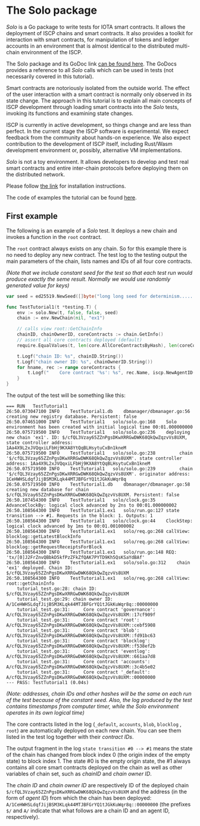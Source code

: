 # The Solo package

_Solo_ is a Go package to write tests for IOTA smart contracts. It allows the
deployment of ISCP chains and smart contracts. It also provides a toolkit for
interaction with smart contracts, for manipulation of tokens and ledger accounts
in an environment that is almost identical to the distributed multi-chain
environment of the ISCP.

The Solo package and its GoDoc link [can be found here](https://github.com/iotaledger/wasp/tree/master/packages/solo).
The GoDocs provides a reference to all _Solo_ calls which can be used in tests
(not necessarily covered in this tutorial).

Smart contracts are notoriously isolated from the outside world. The effect of
the user interaction with a smart contract is normally only observed in its
state change. The approach in this tutorial is to explain all main concepts of
ISCP development through loading smart contracts into the _Solo_ tests, invoking
its functions and examining state changes.

ISCP is currently in active development, so things change and are less than
perfect. In the current stage the ISCP software is experimental. We expect
feedback from the community about hands-on experience. We also expect
contribution to the development of ISCP itself, including Rust/Wasm development
environment or, possibly, alternative VM implementations.

_Solo_ is not a toy environment. It allows developers to develop and test real
smart contracts and entire inter-chain protocols before deploying them on the
distributed network.

Please follow [the link](../misc/install.md) for installation instructions.

The code of examples the tutorial can be found [here](https://github.com/iotaledger/wasp/docOps/tutorial).

## First example

The following is an example of a _Solo_ test. It deploys a new chain and invokes
a function in the `root` contract.

The `root` contract always exists on any chain. So for this example there is no
need to deploy any new contract. The test log to the testing output the main
parameters of the chain, lists names and IDs of all four core contracts.

_(Note that we include constant seed for the test so that each test run would produce exactly the seme result.
Normally we would use randomly generated value for keys)_

```go
var seed = ed25519.NewSeed([]byte("long long seed for determinism................"))

func TestTutorial1(t *testing.T) {
	env := solo.New(t, false, false, seed)
	chain := env.NewChain(nil, "ex1")

	// calls view root::GetChainInfo
	chainID, chainOwnerID, coreContracts := chain.GetInfo()
	// assert all core contracts deployed (default)
	require.EqualValues(t, len(core.AllCoreContractsByHash), len(coreContracts))

	t.Logf("chain ID: %s", chainID.String())
	t.Logf("chain owner ID: %s", chainOwnerID.String())
	for hname, rec := range coreContracts {
		t.Logf("    Core contract '%s': %s", rec.Name, iscp.NewAgentID(chainID.AsAddress(), hname))
	}
}
```

The output of the test will be something like this:

```
=== RUN   TestTutorial1
26:50.073047100	INFO	TestTutorial1.db	dbmanager/dbmanager.go:56	creating new registry database. Persistent: false
26:50.074651000	INFO	TestTutorial1	solo/solo.go:168	Solo environment has been created with initial logical time 00:01.000000000
26:50.075719500	INFO	TestTutorial1	solo/solo.go:236	deploying new chain 'ex1'. ID: $/cfQL3Vzay65ZZnPgsDKwXRRGwDWK68QkQwZqzvVs8UXM, state controller address: 1Aa4X9L2xJVQqxiLFbHj9KXA8YtQqBLHsytuCxBn1kneM
26:50.075719500	INFO	TestTutorial1	solo/solo.go:238	     chain '$/cfQL3Vzay65ZZnPgsDKwXRRGwDWK68QkQwZqzvVs8UXM'. state controller address: 1Aa4X9L2xJVQqxiLFbHj9KXA8YtQqBLHsytuCxBn1kneM
26:50.075719500	INFO	TestTutorial1	solo/solo.go:239	     chain '$/cfQL3Vzay65ZZnPgsDKwXRRGwDWK68QkQwZqzvVs8UXM'. originator address: 1CeHWHSLdqfJijBSM3KLqk44MTJBFGrYQ1tJGkKuWqr8q
26:50.075719500	INFO	TestTutorial1.db	dbmanager/dbmanager.go:58	creating new database for chain $/cfQL3Vzay65ZZnPgsDKwXRRGwDWK68QkQwZqzvVs8UXM. Persistent: false
26:50.107454300	INFO	TestTutorial1	solo/clock.go:35	AdvanceClockBy: logical clock advanced by 2ns to 00:01.000000002
26:50.108564300	INFO	TestTutorial1.ex1	solo/run.go:127	state transition --> #1. Requests in the block: 1. Outputs: 1
26:50.108564300	INFO	TestTutorial1	solo/clock.go:44	ClockStep: logical clock advanced by 1ms to 00:01.001000002
26:50.108564300	INFO	TestTutorial1.ex1	solo/req.go:268	callView: blocklog::getLatestBlockInfo
26:50.108564300	INFO	TestTutorial1.ex1	solo/req.go:268	callView: blocklog::getRequestReceiptsForBlock
26:50.108564300	INFO	TestTutorial1.ex1	solo/run.go:148	REQ: 'tx/[0]J2FrZnvQBbkD5kfPzZFkZfQAK7PYTD9Kh5QsKSaYdBAf'
26:50.108564300	INFO	TestTutorial1.ex1	solo/solo.go:312	chain 'ex1' deployed. Chain ID: $/cfQL3Vzay65ZZnPgsDKwXRRGwDWK68QkQwZqzvVs8UXM
26:50.108564300	INFO	TestTutorial1.ex1	solo/req.go:268	callView: root::getChainInfo
    tutorial_test.go:28: chain ID: $/cfQL3Vzay65ZZnPgsDKwXRRGwDWK68QkQwZqzvVs8UXM
    tutorial_test.go:29: chain owner ID: A/1CeHWHSLdqfJijBSM3KLqk44MTJBFGrYQ1tJGkKuWqr8q::00000000
    tutorial_test.go:31:     Core contract 'governance': A/cfQL3Vzay65ZZnPgsDKwXRRGwDWK68QkQwZqzvVs8UXM::17cf909f
    tutorial_test.go:31:     Core contract 'root': A/cfQL3Vzay65ZZnPgsDKwXRRGwDWK68QkQwZqzvVs8UXM::cebf5908
    tutorial_test.go:31:     Core contract 'blob': A/cfQL3Vzay65ZZnPgsDKwXRRGwDWK68QkQwZqzvVs8UXM::fd91bc63
    tutorial_test.go:31:     Core contract 'blocklog': A/cfQL3Vzay65ZZnPgsDKwXRRGwDWK68QkQwZqzvVs8UXM::f538ef2b
    tutorial_test.go:31:     Core contract 'eventlog': A/cfQL3Vzay65ZZnPgsDKwXRRGwDWK68QkQwZqzvVs8UXM::661aa7d8
    tutorial_test.go:31:     Core contract 'accounts': A/cfQL3Vzay65ZZnPgsDKwXRRGwDWK68QkQwZqzvVs8UXM::3c4b5e02
    tutorial_test.go:31:     Core contract '_default': A/cfQL3Vzay65ZZnPgsDKwXRRGwDWK68QkQwZqzvVs8UXM::00000000
--- PASS: TestTutorial1 (0.04s)
```
_(Note: addresses, chain IDs and other hashes will be the same on each run of the test because of the constant seed. Also, the
log produced by the test contains timestamps from computer timer, while the Solo environment operates in its own logical time)_

The core contracts listed in the log (`_default`, `accounts`, `blob`, `blocklog`
, `root`) are automatically deployed on each new chain. You can see
them listed in the test log together with their _contract IDs_.

The output fragment in the log `state transition #0 --> #1` means the state of
the chain has changed from block index 0 (the origin index of the empty state)
to block index 1. The state #0 is the empty origin state, the #1 always contains
all core smart contracts deployed on the chain as well as other variables of
chain set, such as _chainID_ and _chain owner ID_.

The _chain ID_ and _chain owner ID_ are respectively ID of the deployed
chain `$/cfQL3Vzay65ZZnPgsDKwXRRGwDWK68QkQwZqzvVs8UXM` and the address (in the
form of _agent ID_) from which the chain has been deployed:
`A/1CeHWHSLdqfJijBSM3KLqk44MTJBFGrYQ1tJGkKuWqr8q::00000000` (the prefixes `$/`
and `A/` indicate that what follows are a chain ID and an agent ID, respectively).